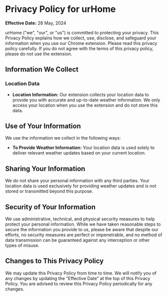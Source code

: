 # Privacy Policy for urHome

**Effective Date:** 28 May, 2024

urHome ("we", "our", or "us") is committed to protecting your privacy. This Privacy Policy explains how we collect, use, disclose, and safeguard your information when you use our Chrome extension. Please read this privacy policy carefully. If you do not agree with the terms of this privacy policy, please do not use the extension.

## Information We Collect

### Location Data

- **Location Information:** Our extension collects your location data to provide you with accurate and up-to-date weather information. We only access your location when you use the extension and do not store this data.

## Use of Your Information

We use the information we collect in the following ways:
- **To Provide Weather Information:** Your location data is used solely to deliver relevant weather updates based on your current location.

## Sharing Your Information

We do not share your personal information with any third parties. Your location data is used exclusively for providing weather updates and is not stored or transmitted beyond this purpose.

## Security of Your Information

We use administrative, technical, and physical security measures to help protect your personal information. While we have taken reasonable steps to secure the information you provide to us, please be aware that despite our efforts, no security measures are perfect or impenetrable, and no method of data transmission can be guaranteed against any interception or other types of misuse.

## Changes to This Privacy Policy

We may update this Privacy Policy from time to time. We will notify you of any changes by updating the "Effective Date" at the top of this Privacy Policy. You are advised to review this Privacy Policy periodically for any changes.